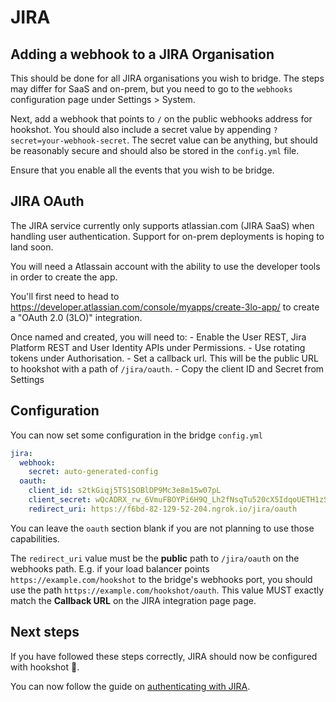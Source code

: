 # JIRA

## Adding a webhook to a JIRA Organisation

This should be done for all JIRA organisations you wish to bridge. The steps may differ for SaaS and on-prem, but
you need to go to the `webhooks` configuration page under Settings > System.

Next, add a webhook that points to `/` on the public webhooks address for hookshot. You should also include a 
secret value by appending `?secret=your-webhook-secret`. The secret value can be anything, but should
be reasonably secure and should also be stored in the `config.yml` file.

Ensure that you enable all the events that you wish to be bridge.


## JIRA OAuth

<section class="notice">
The JIRA service currently only supports atlassian.com (JIRA SaaS) when handling user authentication.
Support for on-prem deployments is hoping to land soon.
</section>


You will need a Atlassain account with the ability to use the developer tools in order to create the app.

You'll first need to head to https://developer.atlassian.com/console/myapps/create-3lo-app/ to create a 
"OAuth 2.0 (3LO)" integration.

Once named and created, you will need to:
    - Enable the User REST, Jira Platform REST and User Identity APIs under Permissions.
    - Use rotating tokens under Authorisation.
    - Set a callback url. This will be the public URL to hookshot with a path of `/jira/oauth`.
    - Copy the client ID and Secret from Settings

## Configuration

You can now set some configuration in the bridge `config.yml`

```yaml
jira:
  webhook:
    secret: auto-generated-config
  oauth:
    client_id: s2tkGiqj5TS1SOBlDP9Mc3e8m15w07pL
    client_secret: wQcADRX_rw_6VmuFBOYPi6H9Q_Lh2fNsqTu520cX5IdqoUETH1zStFItmkDtEJtA
    redirect_uri: https://f6bd-82-129-52-204.ngrok.io/jira/oauth
```

You can leave the `oauth` section blank if you are not planning to use those capabilities.

The `redirect_uri` value must be the **public** path to `/jira/oauth` on the webhooks path. E.g. if your load balancer
points `https://example.com/hookshot` to the bridge's webhooks port, you should use the path `https://example.com/hookshot/oauth`.
This value MUST exactly match the **Callback URL** on the JIRA integration page page.

## Next steps

If you have followed these steps correctly, JIRA should now be configured with hookshot 🥳.

You can now follow the guide on [authenticating with JIRA](../usage/auth.md#jira).

